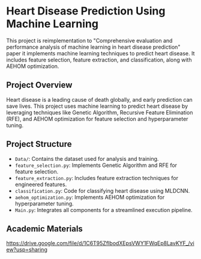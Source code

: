 # Heart Disease Prediction Using Machine Learning

This project is reimplementation to "Comprehensive evaluation and performance analysis of machine learning in heart disease prediction" paper it implements machine learning techniques to predict heart disease. It includes feature selection, feature extraction, and classification, along with AEHOM optimization.

## **Project Overview**
Heart disease is a leading cause of death globally, and early prediction can save lives. This project uses machine learning to predict heart disease by leveraging techniques like Genetic Algorithm, Recursive Feature Elimination (RFE), and AEHOM optimization for feature selection and hyperparameter tuning.

## **Project Structure**
- `Data/`: Contains the dataset used for analysis and training.
- `feature_selection.py`: Implements Genetic Algorithm and RFE for feature selection.
- `feature_extraction.py`: Includes feature extraction techniques for engineered features.
- `classification.py`: Code for classifying heart disease using MLDCNN.
- `aehom_optimization.py`: Implements AEHOM optimization for hyperparameter tuning.
- `Main.py`: Integrates all components for a streamlined execution pipeline.

##  Academic Materials
https://drive.google.com/file/d/1C6T95ZfIbodXEpsVWY1FWqEp8LavKYF_/view?usp=sharing
